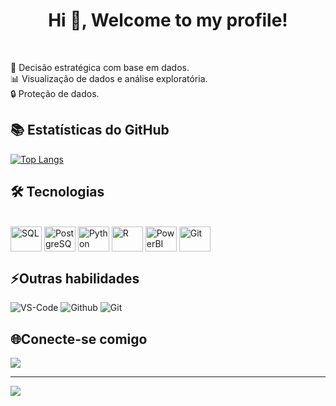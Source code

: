 <h1 align="center">Hi 👋, Welcome to my profile!</h1>
<br>

🎯 Decisão estratégica com base em dados.<br>
📊 Visualização de dados e análise exploratória.<br>
🔒 Proteção de dados.<br>


 ## 📚 Estatísticas do GitHub 
<div>

[![Top Langs](https://github-readme-stats.vercel.app/api/top-langs/?username=pattricia&layout=compact&theme=onedark)](https://github.com/ananunesdev/github-readme-stats)
<div>


## 🛠️ Tecnologias

<div style="display: inline_block"><br>
  <img align="center" alt="SQL" height="40" width="50" src="https://cdn.jsdelivr.net/gh/devicons/devicon/icons/mysql/mysql-original.svg">
  <img align="center" alt="PostgreSQL" height="40" width="50" src="https://cdn.jsdelivr.net/gh/devicons/devicon/icons/postgresql/postgresql-original.svg">
  <img align="center" alt="Python" height="40" width="50" src="https://cdn.jsdelivr.net/gh/devicons/devicon/icons/python/python-original.svg">
  <img align="center" alt="R" height="40" width="50" src="https://cdn.jsdelivr.net/gh/devicons/devicon/icons/r/r-original.svg">
  <img align="center" alt="PowerBI" height="40" width="50" src="https://img.icons8.com/color/48/000000/power-bi.png">
  <img align="center" alt="Git" height="40" width="50" src="https://cdn.jsdelivr.net/gh/devicons/devicon/icons/git/git-original.svg">
  

</div>


## ⚡Outras habilidades
![VS-Code](https://img.shields.io/badge/VSCode-0078D4?style=for-the-badge&logo=visual%20studio%20code&logoColor=white)
![Github](https://img.shields.io/badge/github%20-%23121011.svg?&style=for-the-badge&logo=github&logoColor=white) 
![Git](https://img.shields.io/badge/git%20-%23F05033.svg?&style=for-the-badge&logo=git&logoColor=white)

## 🌐Conecte-se comigo
  <a href = "mailto:pattriciacavalcantti@gmail.com"><img src="https://img.shields.io/badge/-Gmail-%23333?style=for-the-badge&logo=gmail&logoColor=red" target="_blank"></a>
   
</div>
</details>

---
<img src="https://imgur.com/rilHVxA.png"/>
